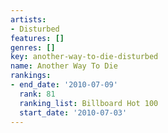 ```yaml
---
artists:
- Disturbed
features: []
genres: []
key: another-way-to-die-disturbed
name: Another Way To Die
rankings:
- end_date: '2010-07-09'
  rank: 81
  ranking_list: Billboard Hot 100
  start_date: '2010-07-03'
---
```


